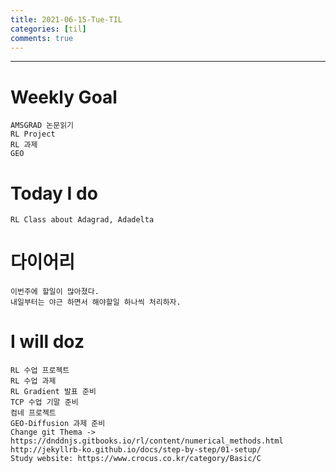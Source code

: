 ```yaml
---
title: 2021-06-15-Tue-TIL
categories: [til]
comments: true
---
```

-------------------------------------------------------------------------------

# Weekly Goal
```
AMSGRAD 논문읽기
RL Project
RL 과제
GEO
```

# Today I do
```
RL Class about Adagrad, Adadelta
```

# 다이어리
```
이번주에 할일이 많아졌다.
내일부터는 야근 하면서 해야할일 하나씩 처리하자.
```

# I will doz
```
RL 수업 프로젝트
RL 수업 과제
RL Gradient 발표 준비
TCP 수업 기말 준비
컴네 프로젝트
GEO-Diffusion 과제 준비
Change git Thema -> https://dnddnjs.gitbooks.io/rl/content/numerical_methods.html
http://jekyllrb-ko.github.io/docs/step-by-step/01-setup/
Study website: https://www.crocus.co.kr/category/Basic/C
```

